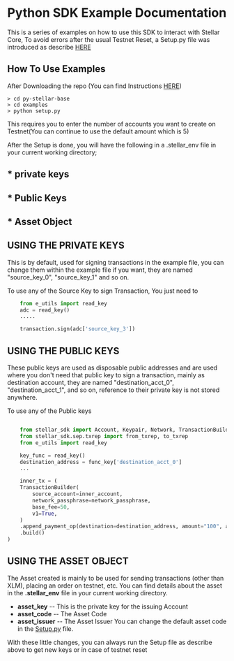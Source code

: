 # Python SDK Example Documentation

This is a series of examples on how to use this SDK to interact with Stellar Core, To avoid errors after the usual Testnet Reset, a Setup.py file was introduced as describe [HERE](https://github.com/StellarCN/py-stellar-base/issues/407)


## How To Use Examples

After Downloading the repo (You can find Instructions [HERE](https://github.com/StellarCN/py-stellar-base))

    > cd py-stellar-base
    > cd examples
    > python setup.py

This requires you to enter the number of accounts you want to create on Testnet(You can continue to use the default amount which is 5)

After the Setup is done, you will have the following in a .stellar_env file in your current working directory;

## * **private keys**
## * **Public Keys**
## * **Asset Object**

## USING THE PRIVATE KEYS
This is by default, used for signing transactions in the example file, you can change them within the example file if you want, they are named "source_key_0", "source_key_1" and so on.

To use any of the Source Key to sign Transaction, You just need to
        
```python
    from e_utils import read_key
    adc = read_key()
    .....

    transaction.sign(adc['source_key_3'])
```

## USING THE PUBLIC KEYS
These public keys are used as disposable public addresses and are used where you don't need that public key to sign a transaction, mainly as destination account, they are named "destination_acct_0", "destination_acct_1", and so on, reference to their private key is not stored anywhere.

To use any of the Public keys

```python

    from stellar_sdk import Account, Keypair, Network, TransactionBuilder
    from stellar_sdk.sep.txrep import from_txrep, to_txrep
    from e_utils import read_key

    key_func = read_key()
    destination_address = func_key['destination_acct_0']
    ...

    inner_tx = (
    TransactionBuilder(
        source_account=inner_account,
        network_passphrase=network_passphrase,
        base_fee=50,
        v1=True,
    )
    .append_payment_op(destination=destination_address, amount="100", asset_code="XLM")
    .build()
)

```
## USING THE ASSET OBJECT
The Asset created is mainly to be used for sending transactions (other than XLM), placing an order on testnet, etc. You can find details about the asset in the **.stellar_env** file in your current working directory.
* **asset_key** -- This is the private key for the issuing Account
* **asset_code** -- The Asset Code
* **asset_issuer** -- The Asset Issuer
You can change the default asset code in the [Setup.py](./setup.py) file.

With these little changes, you can always run the Setup file as describe above to get new keys or in case of testnet reset
